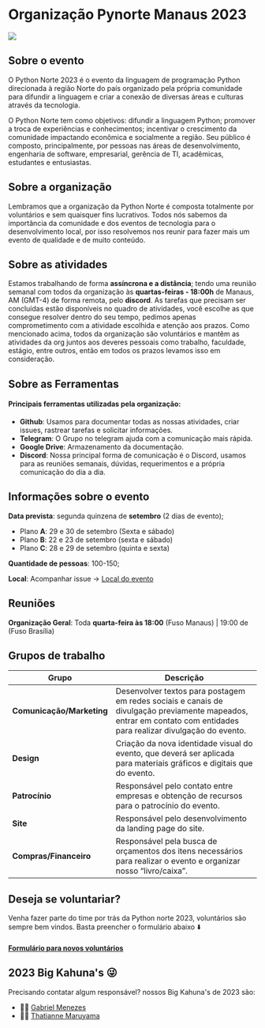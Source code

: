 # Organização Pynorte Manaus 2023 
![](https://user-images.githubusercontent.com/71537090/232899441-728ba590-cb1d-4e42-9405-efcc89b25cb9.png)

## Sobre o evento
O Python Norte 2023 é o evento da linguagem de programação Python direcionada à região Norte do país organizado pela própria comunidade para difundir a linguagem e criar a conexão de diversas áreas e culturas através da tecnologia.

O Python Norte tem como objetivos: difundir a linguagem Python; promover a troca de experiências e conhecimentos; incentivar o crescimento da comunidade impactando econômica e socialmente a região.
Seu público é composto, principalmente, por pessoas nas áreas de desenvolvimento, engenharia de software, empresarial, gerência de TI, acadêmicas, estudantes e entusiastas.

## Sobre a organização
Lembramos que a organização da Python Norte é composta totalmente por voluntários e sem quaisquer fins lucrativos. Todos nós sabemos da importância da comunidade e dos eventos de tecnologia para o desenvolvimento local, por isso resolvemos nos reunir para fazer mais um evento de qualidade e de muito conteúdo.

## Sobre as atividades
Estamos trabalhando de forma **assíncrona e a distância**; tendo uma reunião semanal com todos da organização às **quartas-feiras - 18:00h** de Manaus, AM (GMT-4) de forma remota, pelo **discord**.
As tarefas que precisam ser concluídas estão disponíveis no quadro de atividades, você escolhe as que consegue resolver dentro do seu tempo, pedimos apenas comprometimento com a atividade escolhida e atenção aos prazos.
Como mencionado acima, todos da organização são voluntários e mantêm  as atividades da org juntos aos deveres pessoais como trabalho, faculdade, estágio, entre outros, então em todos os prazos levamos isso em consideração. 

## Sobre as Ferramentas
#### Principais ferramentas utilizadas pela organização: 
* **Github**: Usamos para documentar todas as nossas atividades, criar issues, rastrear tarefas e solicitar informações.
* **Telegram**: O Grupo no telegram ajuda com a comunicação mais rápida.
* **Google Drive**: Armazenamento da documentação.
*  **Discord**: Nossa principal forma de comunicação é o Discord, usamos para as reuniões semanais, dúvidas, requerimentos e a própria comunicação do dia a dia.


## Informações sobre o evento

**Data prevista**: segunda quinzena de **setembro** (2 dias de evento);

* Plano **A**: 29 e 30 de setembro (Sexta e sábado)
* Plano **B**: 22 e 23 de setembro (sexta e sábado)
* Plano **C**: 28 e 29 de setembro (quinta e sexta)

**Quantidade de pessoas**: 100-150;

**Local**: Acompanhar issue -> [Local do evento](https://github.com/PyNorte/pynorte2023-org/issues/7)

## Reuniões
**Organização Geral**: Toda **quarta-feira às 18:00** (Fuso Manaus) | 19:00 de (Fuso Brasília)


## Grupos de trabalho
| Grupo | Descrição | 
|---|---|
| **Comunicação/Marketing** | Desenvolver textos para postagem em redes sociais e canais de divulgação previamente mapeados, entrar em contato com entidades para realizar divulgação do evento. 
| **Design** | Criação da nova identidade visual do evento, que deverá ser aplicada para materiais gráficos e digitais que do evento.
| **Patrocínio** | Responsável pelo contato entre empresas e obtenção de recursos para o patrocínio do evento.
| **Site** | Responsável pelo desenvolvimento da landing page do site. 
| **Compras/Financeiro**| Responsável pela busca de orçamentos dos itens necessários para realizar o evento e organizar nosso “livro/caixa”.

## Deseja se voluntariar?

Venha fazer parte do time por trás da Python norte 2023, voluntários são sempre bem vindos. Basta preencher o formulário abaixo ⬇️  

#### [Formulário para novos voluntários](https://forms.gle/u3FoYoygUyZphb6K7)


## 2023 Big Kahuna's 😜
Precisando contatar algum responsável? nossos Big Kahuna's de 2023 são:
* 👨‍💻 [Gabriel Menezes](https://github.com/gabrovskii)
* 👩‍💻 [Thatianne Maruyama](https://github.com/thaty-maru)



